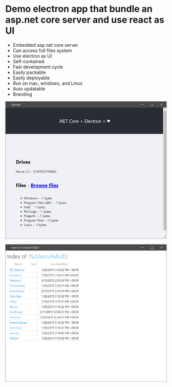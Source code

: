 # Demo electron app that bundle an asp.net core server and use react as UI

* Embedded asp.net core server
* Can access full files system
* Use electron as UI
* Self-contained
* Fast development cycle
* Easily packable
* Easily deployable
* Run on mac, windows, and Linux
* Auto updatable
* Branding

![Screen shoot](https://github.com/HalidCisse/Acembly.Ftx/raw/master/Doc/home.png)


![Screen shoot](https://github.com/HalidCisse/Acembly.Ftx/raw/master/Doc/files.png)
